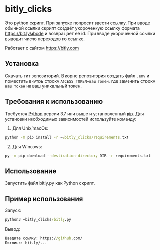 # bitly_clicks

Это python скрипт. При запуске попросит ввести ссылку. При вводе обычной ссылки скрипт создаёт укороченную ссылку формата https://bit.ly/abcde и возвращает её id. При вводе укороченной ссылки выводит число переходов по ссылке.

Работает с сайтом https://bitly.com

## Установка

Скачать гит репозиторий. В корне репозитория создать файл `.env` и поместить внутрь строку `ACCESS_TOKEN=ваш токен`, где заменить строку `ваш токен` на ваш уникальный токен.

## Требования к использованию

Требуется [Python](https://www.python.org/downloads/) версии 3.7 или выше и установленный [pip](https://pip.pypa.io/en/stable/getting-started/). Для установки необходимых зависимостей используйте команду:


1. Для Unix/macOs:
```cmd
python -m pip install -r ~/bitly_clicks/requirements.txt
```
2. Для Windows:
```cmd
py -m pip download --destination-directory DIR -r requirements.txt
```

## Использование

Запустить файл bitly.py как Python скрипт.

## Пример использования

Запуск:
```cmd
python3 ~bitly_clicks/bitly.py
```

Вывод:
```cmd
Введите ссылку: https://github.com/
Битлинк: bit.ly/...
```